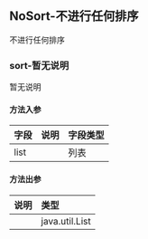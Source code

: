 ## NoSort-不进行任何排序

不进行任何排序

### sort-暂无说明

暂无说明

#### 方法入参

| 字段 | 说明 | 字段类型 |
|:---|:---|:---|
| list |  | 列表 |

#### 方法出参

| 说明 | 类型 |
|:---|:---|
|  | java.util.List |




